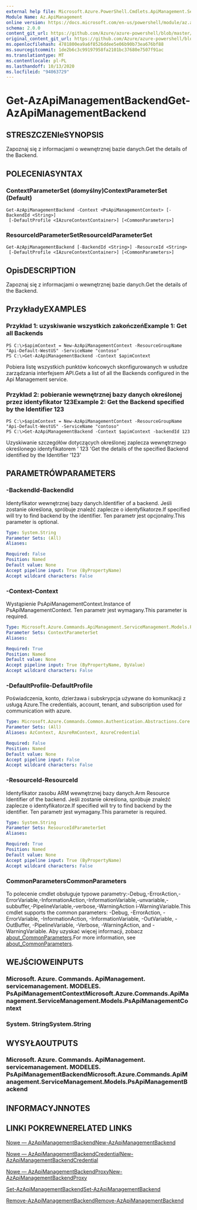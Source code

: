 ```yaml
---
external help file: Microsoft.Azure.PowerShell.Cmdlets.ApiManagement.ServiceManagement.dll-Help.xml
Module Name: Az.ApiManagement
online version: https://docs.microsoft.com/en-us/powershell/module/az.apimanagement/get-azapimanagementbackend
schema: 2.0.0
content_git_url: https://github.com/Azure/azure-powershell/blob/master/src/ApiManagement/ApiManagement/help/Get-AzApiManagementBackend.md
original_content_git_url: https://github.com/Azure/azure-powershell/blob/master/src/ApiManagement/ApiManagement/help/Get-AzApiManagementBackend.md
ms.openlocfilehash: 4781800ea9a6f8526ddee5e06b90b73ea676bf88
ms.sourcegitcommit: 1de2b6c3c99197958fa2101bc37680e7507f91ac
ms.translationtype: MT
ms.contentlocale: pl-PL
ms.lasthandoff: 10/13/2020
ms.locfileid: "94063729"
---
```

# <span data-ttu-id="927df-101">Get-AzApiManagementBackend</span><span class="sxs-lookup"><span data-stu-id="927df-101">Get-AzApiManagementBackend</span></span>

## <span data-ttu-id="927df-102">STRESZCZENIe</span><span class="sxs-lookup"><span data-stu-id="927df-102">SYNOPSIS</span></span>
<span data-ttu-id="927df-103">Zapoznaj się z informacjami o wewnętrznej bazie danych.</span><span class="sxs-lookup"><span data-stu-id="927df-103">Get the details of the Backend.</span></span>

## <span data-ttu-id="927df-104">POLECENIA</span><span class="sxs-lookup"><span data-stu-id="927df-104">SYNTAX</span></span>

### <span data-ttu-id="927df-105">ContextParameterSet (domyślny)</span><span class="sxs-lookup"><span data-stu-id="927df-105">ContextParameterSet (Default)</span></span>
```
Get-AzApiManagementBackend -Context <PsApiManagementContext> [-BackendId <String>]
 [-DefaultProfile <IAzureContextContainer>] [<CommonParameters>]
```

### <span data-ttu-id="927df-106">ResourceIdParameterSet</span><span class="sxs-lookup"><span data-stu-id="927df-106">ResourceIdParameterSet</span></span>
```
Get-AzApiManagementBackend [-BackendId <String>] -ResourceId <String>
 [-DefaultProfile <IAzureContextContainer>] [<CommonParameters>]
```

## <span data-ttu-id="927df-107">Opis</span><span class="sxs-lookup"><span data-stu-id="927df-107">DESCRIPTION</span></span>
<span data-ttu-id="927df-108">Zapoznaj się z informacjami o wewnętrznej bazie danych.</span><span class="sxs-lookup"><span data-stu-id="927df-108">Get the details of the Backend.</span></span>

## <span data-ttu-id="927df-109">Przykłady</span><span class="sxs-lookup"><span data-stu-id="927df-109">EXAMPLES</span></span>

### <span data-ttu-id="927df-110">Przykład 1: uzyskiwanie wszystkich zakończeń</span><span class="sxs-lookup"><span data-stu-id="927df-110">Example 1: Get all Backends</span></span>
```
PS C:\>$apimContext = New-AzApiManagementContext -ResourceGroupName "Api-Default-WestUS" -ServiceName "contoso"
PS C:\>Get-AzApiManagementBackend -Context $apimContext
```

<span data-ttu-id="927df-111">Pobiera listę wszystkich punktów końcowych skonfigurowanych w usłudze zarządzania interfejsem API.</span><span class="sxs-lookup"><span data-stu-id="927df-111">Gets a list of all the Backends configured in the Api Management service.</span></span>

### <span data-ttu-id="927df-112">Przykład 2: pobieranie wewnętrznej bazy danych określonej przez identyfikator 123</span><span class="sxs-lookup"><span data-stu-id="927df-112">Example 2: Get the Backend specified by the Identifier 123</span></span>
```
PS C:\>$apimContext = New-AzApiManagementContext -ResourceGroupName "Api-Default-WestUS" -ServiceName "contoso"
PS C:\>Get-AzApiManagementBackend -Context $apimContext -backendId 123
```

<span data-ttu-id="927df-113">Uzyskiwanie szczegółów dotyczących określonej zaplecza wewnętrznego określonego identyfikatorem ' 123 '</span><span class="sxs-lookup"><span data-stu-id="927df-113">Get the details of the specified Backend identified by the Identifier '123'</span></span>

## <span data-ttu-id="927df-114">PARAMETRÓW</span><span class="sxs-lookup"><span data-stu-id="927df-114">PARAMETERS</span></span>

### <span data-ttu-id="927df-115">-BackendId</span><span class="sxs-lookup"><span data-stu-id="927df-115">-BackendId</span></span>
<span data-ttu-id="927df-116">Identyfikator wewnętrznej bazy danych.</span><span class="sxs-lookup"><span data-stu-id="927df-116">Identifier of a backend.</span></span>
<span data-ttu-id="927df-117">Jeśli zostanie określona, spróbuje znaleźć zaplecze o identyfikatorze.</span><span class="sxs-lookup"><span data-stu-id="927df-117">If specified will try to find backend by the identifier.</span></span>
<span data-ttu-id="927df-118">Ten parametr jest opcjonalny.</span><span class="sxs-lookup"><span data-stu-id="927df-118">This parameter is optional.</span></span>

```yaml
Type: System.String
Parameter Sets: (All)
Aliases:

Required: False
Position: Named
Default value: None
Accept pipeline input: True (ByPropertyName)
Accept wildcard characters: False
```

### <span data-ttu-id="927df-119">-Context</span><span class="sxs-lookup"><span data-stu-id="927df-119">-Context</span></span>
<span data-ttu-id="927df-120">Wystąpienie PsApiManagementContext.</span><span class="sxs-lookup"><span data-stu-id="927df-120">Instance of PsApiManagementContext.</span></span>
<span data-ttu-id="927df-121">Ten parametr jest wymagany.</span><span class="sxs-lookup"><span data-stu-id="927df-121">This parameter is required.</span></span>

```yaml
Type: Microsoft.Azure.Commands.ApiManagement.ServiceManagement.Models.PsApiManagementContext
Parameter Sets: ContextParameterSet
Aliases:

Required: True
Position: Named
Default value: None
Accept pipeline input: True (ByPropertyName, ByValue)
Accept wildcard characters: False
```

### <span data-ttu-id="927df-122">-DefaultProfile</span><span class="sxs-lookup"><span data-stu-id="927df-122">-DefaultProfile</span></span>
<span data-ttu-id="927df-123">Poświadczenia, konto, dzierżawa i subskrypcja używane do komunikacji z usługą Azure.</span><span class="sxs-lookup"><span data-stu-id="927df-123">The credentials, account, tenant, and subscription used for communication with azure.</span></span>

```yaml
Type: Microsoft.Azure.Commands.Common.Authentication.Abstractions.Core.IAzureContextContainer
Parameter Sets: (All)
Aliases: AzContext, AzureRmContext, AzureCredential

Required: False
Position: Named
Default value: None
Accept pipeline input: False
Accept wildcard characters: False
```

### <span data-ttu-id="927df-124">-ResourceId</span><span class="sxs-lookup"><span data-stu-id="927df-124">-ResourceId</span></span>
<span data-ttu-id="927df-125">Identyfikator zasobu ARM wewnętrznej bazy danych.</span><span class="sxs-lookup"><span data-stu-id="927df-125">Arm Resource Identifier of the backend.</span></span> <span data-ttu-id="927df-126">Jeśli zostanie określona, spróbuje znaleźć zaplecze o identyfikatorze.</span><span class="sxs-lookup"><span data-stu-id="927df-126">If specified will try to find backend by the identifier.</span></span> <span data-ttu-id="927df-127">Ten parametr jest wymagany.</span><span class="sxs-lookup"><span data-stu-id="927df-127">This parameter is required.</span></span>

```yaml
Type: System.String
Parameter Sets: ResourceIdParameterSet
Aliases:

Required: True
Position: Named
Default value: None
Accept pipeline input: True (ByPropertyName)
Accept wildcard characters: False
```

### <span data-ttu-id="927df-128">CommonParameters</span><span class="sxs-lookup"><span data-stu-id="927df-128">CommonParameters</span></span>
<span data-ttu-id="927df-129">To polecenie cmdlet obsługuje typowe parametry:-Debug,-ErrorAction,-ErrorVariable,-InformationAction,-InformationVariable,-unvariable,-subbuffer,-PipelineVariable,-verbose,-WarningAction i-WarningVariable.</span><span class="sxs-lookup"><span data-stu-id="927df-129">This cmdlet supports the common parameters: -Debug, -ErrorAction, -ErrorVariable, -InformationAction, -InformationVariable, -OutVariable, -OutBuffer, -PipelineVariable, -Verbose, -WarningAction, and -WarningVariable.</span></span> <span data-ttu-id="927df-130">Aby uzyskać więcej informacji, zobacz [about_CommonParameters](http://go.microsoft.com/fwlink/?LinkID=113216).</span><span class="sxs-lookup"><span data-stu-id="927df-130">For more information, see [about_CommonParameters](http://go.microsoft.com/fwlink/?LinkID=113216).</span></span>

## <span data-ttu-id="927df-131">WEJŚCIOWE</span><span class="sxs-lookup"><span data-stu-id="927df-131">INPUTS</span></span>

### <span data-ttu-id="927df-132">Microsoft. Azure. Commands. ApiManagement. servicemanagement. MODELES. PsApiManagementContext</span><span class="sxs-lookup"><span data-stu-id="927df-132">Microsoft.Azure.Commands.ApiManagement.ServiceManagement.Models.PsApiManagementContext</span></span>

### <span data-ttu-id="927df-133">System. String</span><span class="sxs-lookup"><span data-stu-id="927df-133">System.String</span></span>

## <span data-ttu-id="927df-134">WYSYŁA</span><span class="sxs-lookup"><span data-stu-id="927df-134">OUTPUTS</span></span>

### <span data-ttu-id="927df-135">Microsoft. Azure. Commands. ApiManagement. servicemanagement. MODELES. PsApiManagementBackend</span><span class="sxs-lookup"><span data-stu-id="927df-135">Microsoft.Azure.Commands.ApiManagement.ServiceManagement.Models.PsApiManagementBackend</span></span>

## <span data-ttu-id="927df-136">INFORMACYJN</span><span class="sxs-lookup"><span data-stu-id="927df-136">NOTES</span></span>

## <span data-ttu-id="927df-137">LINKI POKREWNE</span><span class="sxs-lookup"><span data-stu-id="927df-137">RELATED LINKS</span></span>

[<span data-ttu-id="927df-138">Nowe — AzApiManagementBackend</span><span class="sxs-lookup"><span data-stu-id="927df-138">New-AzApiManagementBackend</span></span>](./New-AzApiManagementBackend.md)

[<span data-ttu-id="927df-139">Nowe — AzApiManagementBackendCredential</span><span class="sxs-lookup"><span data-stu-id="927df-139">New-AzApiManagementBackendCredential</span></span>](./New-AzApiManagementBackendCredential.md)

[<span data-ttu-id="927df-140">Nowe — AzApiManagementBackendProxy</span><span class="sxs-lookup"><span data-stu-id="927df-140">New-AzApiManagementBackendProxy</span></span>](./New-AzApiManagementBackendProxy.md)

[<span data-ttu-id="927df-141">Set-AzApiManagementBackend</span><span class="sxs-lookup"><span data-stu-id="927df-141">Set-AzApiManagementBackend</span></span>](./Set-AzApiManagementBackend.md)

[<span data-ttu-id="927df-142">Remove-AzApiManagementBackend</span><span class="sxs-lookup"><span data-stu-id="927df-142">Remove-AzApiManagementBackend</span></span>](./Remove-AzApiManagementBackend.md)
